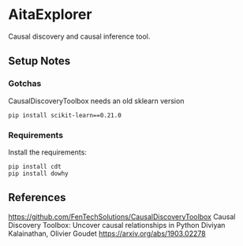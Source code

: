 # AitaExplorer

Causal discovery and causal inference tool.


## Setup Notes

### Gotchas

CausalDiscoveryToolbox needs an old sklearn version

`pip install scikit-learn==0.21.0`


### Requirements

Install the requirements:
```
pip install cdt
pip install dowhy
```

## References

https://github.com/FenTechSolutions/CausalDiscoveryToolbox
Causal Discovery Toolbox: Uncover causal relationships in Python
Diviyan Kalainathan, Olivier Goudet
https://arxiv.org/abs/1903.02278

